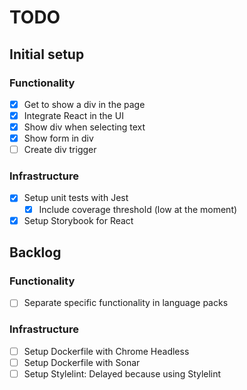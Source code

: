 # TODO

## Initial setup

### Functionality

- [x] Get to show a div in the page
- [x] Integrate React in the UI
- [x] Show div when selecting text
- [x] Show form in div
- [ ] Create div trigger

### Infrastructure

- [x] Setup unit tests with Jest
  - [x] Include coverage threshold (low at the moment)
- [x] Setup Storybook for React

## Backlog

### Functionality

- [ ] Separate specific functionality in language packs

### Infrastructure

- [ ] Setup Dockerfile with Chrome Headless
- [ ] Setup Dockerfile with Sonar
- [ ] Setup Stylelint: Delayed because using Stylelint
